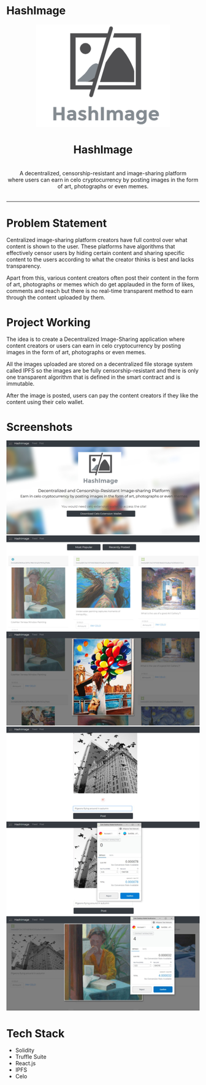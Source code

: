 # HashImage
<!-- ![GitHub Repo stars](https://img.shields.io/github/stars/v2dha/HashImage?color=orange)
![GitHub forks](https://img.shields.io/github/forks/v2dha/HashImage?color=yellow)
![GitHub contributors](https://img.shields.io/github/contributors/v2dha/HashImage)
![GitHub issues](https://img.shields.io/github/issues/v2dha/HashImage?color=brown) 
![GitHub closed issues](https://img.shields.io/github/issues-closed-raw/v2dha/HashImage?color=blue)
![GitHub pull requests](https://img.shields.io/github/issues-pr/v2dha/HashImage?color=orange)
![GitHub closed pull requests](https://img.shields.io/github/issues-pr-closed-raw/v2dha/HashImage)
 -->

<p align="center">
  <img src="/images/logo.png" width="350" alt="logo" />
  <h1 align="center">HashImage</h1>
  <p align="center">
  
  <br/>
 A decentralized, censorship-resistant and image-sharing platform
  <br />
 where users can earn in celo cryptocurrency by posting images in the form of art, photographs or even memes.
  <br />
  <br />
  </p>
</p>
<hr>



# Problem Statement
Centralized image-sharing platform creators have full control over what content is shown to the user. These platforms have algorithms that effectively censor users by hiding certain content and sharing specific content to the users according to what the creator thinks is best and lacks transparency. 

Apart from this, various content creators often post their content in the form of art, photographs or memes which do get applauded in the form of likes, comments and reach but there is no real-time transparent method to earn through the content uploaded by them.

# Project Working
The idea is to create a Decentralized Image-Sharing application where content creators or users can earn in celo cryptocurrency by posting images in the form of art, photographs or even memes. 

All the images uploaded are stored on a decentralized file storage system called IPFS so the images are be fully censorship-resistant and there is only one transparent algorithm that is defined in the smart contract and is immutable.

After the image is posted, users can pay the content creators if they like the content using their celo wallet.

# Screenshots
<img src="/images/0.png">
<img src="/images/1.jpg">
<img src="/images/2.jpg">
<img src="/images/3.jpg">
<img src="/images/4.jpg">
<img src="/images/5.jpg">

# Tech Stack
* Solidity
* Truffle Suite
* React.js
* IPFS
* Celo
